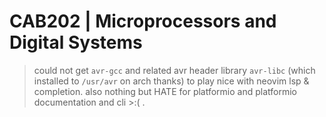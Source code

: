# CAB202 | Microprocessors and Digital Systems

> could not get `avr-gcc` and related avr header library `avr-libc` (which installed to `/usr/avr` on arch thanks) to play nice with neovim lsp & completion. 
> also nothing but HATE for platformio and platformio documentation and cli >:( .
